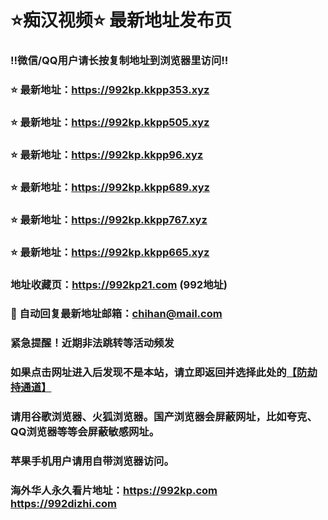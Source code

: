 # ⭐️痴汉视频⭐️ 最新地址发布页

### ‼️微信/QQ用户请长按复制地址到浏览器里访问‼️

### ⭐️ 最新地址：https://992kp.kkpp353.xyz

### ⭐️ 最新地址：https://992kp.kkpp505.xyz

### ⭐️ 最新地址：https://992kp.kkpp96.xyz

### ⭐️ 最新地址：https://992kp.kkpp689.xyz

### ⭐️ 最新地址：https://992kp.kkpp767.xyz

### ⭐️ 最新地址：https://992kp.kkpp665.xyz



### 地址收藏页：https://992kp21.com (992地址)
### 📧 自动回复最新地址邮箱：chihan@mail.com
### 紧急提醒！近期非法跳转等活动频发
### 如果点击网址进入后发现不是本站，请立即返回并选择此处的[【防劫持通道】](https://23.224.130.222:7583)
### 请用谷歌浏览器、火狐浏览器。国产浏览器会屏蔽网址，比如夸克、QQ浏览器等等会屏蔽敏感网址。
### 苹果手机用户请用自带浏览器访问。
### 海外华人永久看片地址：https://992kp.com  https://992dizhi.com
